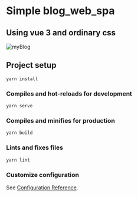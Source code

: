 # Simple blog_web_spa
## Using vue 3 and ordinary css

![myBlog](https://user-images.githubusercontent.com/51271834/168931590-43d3d8f2-b4ed-4fa3-b474-ea5b451559a6.png)


## Project setup
```
yarn install
```

### Compiles and hot-reloads for development
```
yarn serve
```

### Compiles and minifies for production
```
yarn build
```

### Lints and fixes files
```
yarn lint
```

### Customize configuration
See [Configuration Reference](https://cli.vuejs.org/config/).
